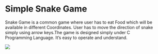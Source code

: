 # Simple Snake Game
Snake Game is a common game where user has to eat Food which will be available in different Coordinates. User has to move the direction of snake simply using arrow keys.The game is designed simply under C Programming Language. It’s easy to operate and understand.


![](https://user-images.githubusercontent.com/81437205/114985496-805ddd80-9eb0-11eb-9e46-3dd00a5cbaac.png)
